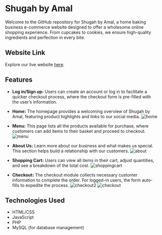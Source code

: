 # Shugah by Amal

Welcome to the GitHub repository for Shugah by Amal, a home baking business e-commerce website designed to offer a wholesome online shopping experience. From cupcakes to cookies, we ensure high-quality ingredients and perfection in every bite.

## Website Link

Explore our live website [here](http://shugahbyamal.000webhostapp.com/).

## Features

- **Log in/Sign up:** Users can create an account or log in to facilitate a quicker checkout process, where the checkout form is pre-filled with the user’s information.
- **Home:** The homepage provides a welcoming overview of Shugah by Amal, featuring product highlights and links to our social media.
  ![home](https://github.com/user-attachments/assets/c2ab7728-02e8-4903-8adc-70130f2aae98)
  
- **Menu:** This page lists all the products available for purchase, where customers can add items to their basket and proceed to checkout.
  ![menu](https://github.com/user-attachments/assets/b83b02f1-ff77-42be-b8ed-174ceab8ddf9)

- **About Us:** Learn more about our business and what makes us special. This section helps build a relationship with our customers.
  ![about](https://github.com/user-attachments/assets/7777894c-f48c-419a-941d-29ea9272f575)

- **Shopping Cart:** Users can view all items in their cart, adjust quantities, and see a breakdown of the total cost.
  ![shoppingcart](https://github.com/user-attachments/assets/cd952c04-a79e-4b72-9f22-bb9cda990bea)

- **Checkout:** The checkout module collects necessary customer information to complete the order. For logged-in users, the form auto-fills to expedite the process.
  ![checkout2](https://github.com/user-attachments/assets/96f72a67-395a-4458-9709-ea242a264337)
  ![checkout](https://github.com/user-attachments/assets/2adf095b-b3e6-4cc8-b512-70ab9c065764)


## Technologies Used

- HTML/CSS
- JavaScript
- PHP
- MySQL (for database management)
